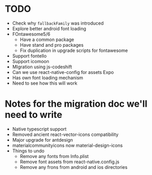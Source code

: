 # TODO
* Check why `fallbackFamily` was introduced
* Explore better android font loading
* FOntawesome5/6
  * Have a common package
  * Have stand and pro packages
  * Fix duplication in upgrade scripts for fontawesome
* Support fontello
* Support icomoon
* MIgration using js-codeshift
* Can we use react-native-config for assets
Expo
* Has own font loading mechanism
* Need to see how this will work

# Notes for the migration doc we'll need to write
* Native typescript support
* Removed ancient react-vector-icons compatibility
* Major upgrade for antdesign
* materialcommunityicons now material-design-icons
* Things to undo
  * Remove any fonts from Info.plist
  * Remove font assets from react-native.config.js
  * Remove any frons from android and ios directories

